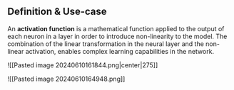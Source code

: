   
## Definition & Use-case
An **activation function** is a mathematical function applied to the output of each neuron in a layer in order to introduce non-linearity to the model. The combination of the linear transformation in the neural layer and the non-linear activation, enables complex learning capabilities in the network.

![[Pasted image 20240610161844.png|center|275]]

![[Pasted image 20240610164948.png]]
